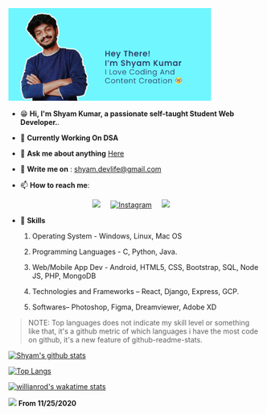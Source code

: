 <a target="_blank" rel="noopener noreferrer" href="#"><img src="banner.jpg" alt="Banner" style="max-width:80%;"></a>

* :grin: **Hi, I'm Shyam Kumar, a passionate self-taught Student Web Developer.**.
* :office: **Currently Working On DSA** </br>
   
* 💬  **Ask me about anything** <a href="https://github.com/ShyamKumar1/ShyamKumar1/issues">Here<a/>
  
 
- :email: **Write me on** : shyam.devlife@gmail.com


- 📫 **How to reach me**:

<p align='center'>
  <a href="https://www.linkedin.com/in/shyam-kumar-9b9841157/"><img src="https://img.shields.io/badge/linkedin-%230077B5.svg?&style=for-the-badge&logo=linkedin&logoColor=white" /></a>&nbsp;&nbsp;&nbsp;&nbsp;
  <a href="https://www.instagram.com/shyam._x/" target="_blank"><img src="https://img.shields.io/badge/Instagram-%23E4405F.svg?&style=for-the-badge&logo=instagram&logoColor=white" alt="Instagram"></a>&nbsp;&nbsp;&nbsp;&nbsp;
  <a href="mailto:shyam.ceolife@gmail.com?subject=Olá%20Punit"><img src="https://img.shields.io/badge/gmail-%23D14836.svg?&style=for-the-badge&logo=gmail&logoColor=white" /></a>&nbsp;&nbsp;&nbsp;&nbsp;
  
</p>

* :1st_place_medal: **Skills**
    1. Operating System - Windows, Linux, Mac OS

    2. Programming Languages - C, Python, Java.

    3. Web/Mobile App Dev - Android, HTML5, CSS, Bootstrap, SQL, Node JS, PHP, MongoDB

    4. Technologies and Frameworks – React,  Django, Express, GCP.
    5. Softwares– Photoshop, Figma, Dreamviewer, Adobe XD


>NOTE: Top languages does not indicate my skill level or something like that, it's a github metric of which languages i have the most code on github, it's a new feature of github-readme-stats.
  
[![Shyam's github stats](https://github-readme-stats.vercel.app/api?username=ShyamKumar1&show_icons=true&theme=radical&hide=stars)](https://github.com/ShyamKumar1/github-readme-stats)

[![Top Langs](https://github-readme-stats.vercel.app/api/top-langs/?username=ShyamKumar1)](https://github.com/ShyamKumar1/github-readme-stats)

[![willianrod's wakatime stats](https://github-readme-stats.vercel.app/api/wakatime?username=myselfshyam)](https://github.com/anuraghazra/github-readme-stats)

![](https://komarev.com/ghpvc/?username=ShyamKumar1&style=flat) <b>From 11/25/2020</b>
